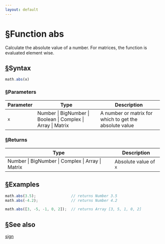 ```yaml
---
layout: default
---
```


<h1 id="function-abs"><a href="#function-abs">&sect;</a>Function abs</h1>

Calculate the absolute value of a number. For matrices, the function is
evaluated element wise.


<h2 id="syntax"><a href="#syntax">&sect;</a>Syntax</h2>

```js
math.abs(x)
```

<h3 id="parameters"><a href="#parameters">&sect;</a>Parameters</h3>

Parameter | Type | Description
--------- | ---- | -----------
`x` | Number &#124; BigNumber &#124; Boolean &#124; Complex &#124; Array &#124; Matrix |  A number or matrix for which to get the absolute value

<h3 id="returns"><a href="#returns">&sect;</a>Returns</h3>

Type | Description
---- | -----------
Number &#124; BigNumber &#124; Complex &#124; Array &#124; Matrix |  Absolute value of `x`


<h2 id="examples"><a href="#examples">&sect;</a>Examples</h2>

```js
math.abs(3.5);                // returns Number 3.5
math.abs(-4.2);               // returns Number 4.2

math.abs([3, -5, -1, 0, 2]);  // returns Array [3, 5, 1, 0, 2]
```


<h2 id="see-also"><a href="#see-also">&sect;</a>See also</h2>

[sign](sign.html)


<!-- Note: This file is automatically generated from source code comments. Changes made in this file will be overridden. -->
